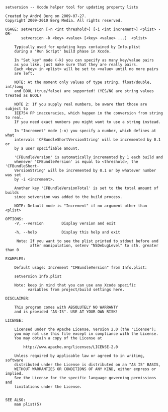 

	setversion -- Xcode helper tool for updating property lists

	Created by André Berg on 2009-07-27.
	Copyright 2009-2010 Berg Media. All rights reserved.

	USAGE: setversion [-n <int threshold>] [-i <int increment>] <plist> -OR- 
	       setversion -k <key> <value> [<key> <value> ...]  <plist> 

	    Typically used for updating keys contained by Info.plist
	    during a 'Run Script' build phase in Xcode.

	    In "Set key" mode (-k) you can specify as many key/value pairs
	    as you like, just make sure that they are really pairs.
	    Each <key> in <plist> will be set to <value> until no more pairs
	    are left.

	    NOTE: At the moment only values of type string, float/double, int/long
	    and BOOL (true/false) are supported! (YES/NO are string values treated as BOOL)

	    NOTE 2: If you supply real numbers, be aware that those are subject to
	    IEE754 FP inaccuracies, which happen in the conversion from string to real.
	    If you need exact numbers you might want to use a string instead.

	    In "Increment" mode (-n) you specify a number, which defines at what
	    intervals 'CFBundleShortVersionString' will be incremented by 0.1 or
	    by a user specifiable amount.

	    'CFBundleVersion' is automatically incremented by 1 each build and
	    whenever 'CFBundleVersion' is equal to <threshold>, the 'CFBundleShort-
	    VersionString' will be incremented by 0.1 or by whatever number was set
	    by -i <increment>.

	    Another key 'CFBundleVersionTotal' is set to the total amount of builds
	    since setversion was added to the build process.

	    NOTE: Default mode is "Increment" if no argument other than <plist>

	OPTIONS:
	    -V, --version        Display version and exit

	    -h, --help           Display this help and exit

	     Note: If you want to see the plist printed to stdout before and
	           after manipulation, setenv "NSDebugLevel" to sth. greater than 0

	EXAMPLES:

	    Default usage: Increment "CFBundleVersion" from Info.plist:

	    setversion Info.plist

	    Note: keep in mind that you can use any Xcode specific
	          variables from project/build settings here.

	DISCLAIMER:

	    This program comes with ABSOLUTELY NO WARRANTY
	    and is provided "AS-IS". USE AT YOUR OWN RISK!

	LICENSE:

	    Licensed under the Apache License, Version 2.0 (the "License");
	    you may not use this file except in compliance with the License.
	    You may obtain a copy of the License at

	        http://www.apache.org/licenses/LICENSE-2.0

	    Unless required by applicable law or agreed to in writing, software
	    distributed under the License is distributed on an "AS IS" BASIS,
	    WITHOUT WARRANTIES OR CONDITIONS OF ANY KIND, either express or implied.
	    See the License for the specific language governing permissions and
	    limitations under the License.


	SEE ALSO:
	    man plist(5)


